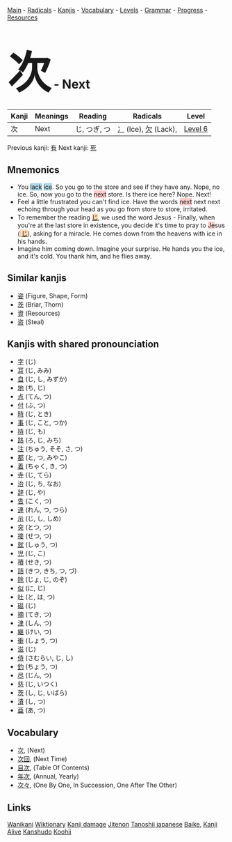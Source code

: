 <style> bigfont {font-size: 100px}</style>
[Main](../README.md) -
[Radicals](../radicals.md) -
[Kanjis](../kanjis.md) -
[Vocabulary](../vocabulary.md) -
[Levels](../levels.md) -
[Grammar](../grammar.md) - 
[Progress](../progress.md) -
[Resources](../resources.md)
# <bigfont> 次</bigfont> - Next 

| Kanji | Meanings | Reading | Radicals | Level |
| --- | --- | --- | --- | --- |
| 次 | Next | じ, つぎ, つ | [冫](../radicals/冫.md) (Ice), [欠](../radicals/欠.md) (Lack),  | [Level 6](../levels/wk_level6.md) |

Previous kanji: [有](有.md) Next kanji: [死](死.md) 

## Mnemonics
 * You <span style="background-color:#ADD8E6"> lack</span> <span style="background-color:#ADD8E6"> ice</span>. So you go to the store and see if they have any. Nope, no ice. So, now you go to the <span style="background-color:#ffcccb"> next</span> store. Is there ice here? Nope. Next!
* Feel a little frustrated you can't find ice. Have the words <span style="background-color:#ffcccb"> next</span> next next echoing through your head as you go from store to store, irritated.
* To remember the reading <span style="background-color:#fed8b1"> [じ](https://jisho.org/search/じ)</span>, we used the word Jesus - Finally, when you're at the last store in existence, you decide it's time to pray to <span style="background-color:#ffcccb"> Je</span>sus (<span style="background-color:#fed8b1"> [じ](https://jisho.org/search/じ)</span>), asking for a miracle. He comes down from the heavens with ice in his hands.
* Imagine him coming down. Imagine your surprise. He hands you the ice, and it's cold. You thank him, and he flies away.


## Similar kanjis
 * [姿](姿.md) (Figure, Shape, Form)
* [茨](茨.md) (Briar, Thorn)
* [資](資.md) (Resources)
* [盗](盗.md) (Steal)



## Kanjis with shared pronounciation
 * [字](字.md) (じ)
* [耳](耳.md) (じ, みみ)
* [自](自.md) (じ, し, みずか)
* [地](地.md) (ち, じ)
* [点](点.md) (てん, つ)
* [付](付.md) (ふ, つ)
* [時](時.md) (じ, とき)
* [事](事.md) (じ, こと, つか)
* [持](持.md) (じ, も)
* [路](路.md) (ろ, じ, みち)
* [注](注.md) (ちゅう, そそ, さ, つ)
* [都](都.md) (と, つ, みやこ)
* [着](着.md) (ちゃく, き, つ)
* [寺](寺.md) (じ, てら)
* [治](治.md) (じ, ち, なお)
* [辞](辞.md) (じ, や)
* [告](告.md) (こく, つ)
* [連](連.md) (れん, つ, つら)
* [示](示.md) (じ, し, しめ)
* [突](突.md) (とつ, つ)
* [接](接.md) (せつ, つ)
* [就](就.md) (しゅう, つ)
* [児](児.md) (じ, こ)
* [積](積.md) (せき, つ)
* [詰](詰.md) (きつ, きち, つ, づ)
* [除](除.md) (じょ, じ, のぞ)
* [似](似.md) (に, じ)
* [吐](吐.md) (と, は, つ)
* [磁](磁.md) (じ)
* [摘](摘.md) (てき, つ)
* [津](津.md) (しん, つ)
* [継](継.md) (けい, つ)
* [衝](衝.md) (しょう, つ)
* [滋](滋.md) (じ)
* [侍](侍.md) (さむらい, じ, し)
* [釣](釣.md) (ちょう, つ)
* [尽](尽.md) (じん, つ)
* [慈](慈.md) (じ, いつく)
* [茨](茨.md) (し, じ, いばら)
* [漬](漬.md) (し, つ)
* [亜](亜.md) (あ, つ)



## Vocabulary
 * [次](../vocabulary/次.md), (Next)
* [次回](../vocabulary/次.md), (Next Time)
* [目次](../vocabulary/次.md), (Table Of Contents)
* [年次](../vocabulary/次.md), (Annual, Yearly)
* [次々](../vocabulary/次.md), (One By One, In Succession, One After The Other)




## Links 


[Wanikani](https://www.wanikani.com/kanji/次)
[Wiktionary](https://en.wiktionary.org/wiki/次)
[Kanji damage](http://www.kanjidamage.com/kanji/search?utf8=✓&q=次)
[Jitenon](https://jitenon.com/kanji/次)
[Tanoshii japanese](https://www.tanoshiijapanese.com/dictionary/kanji.cfm?k=次)
[Baike](https://baike.baidu.com/item/次),
[Kanji Alive](https://app.kanjialive.com/次)
[Kanshudo](https://www.kanshudo.com/searchmn?q=次)
[Koohii](https://kanji.koohii.com/study/kanji/次)
